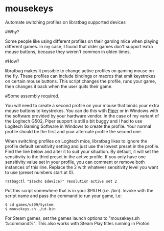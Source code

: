 # mousekeys
Automate switching profiles on libratbag supported devices


#Why?

Some people like using different profiles on their gaming mice when playing different games. In my case, I found that older games don't support extra mouse buttons, because they weren't common in olden times.

#How?

libratbag makes it possible to change active profiles on gaming mouse on the fly. These profiles can include bindings or macros that emit keystrokes on certain mouse buttons. This script changes the profile, runs your game, then changes it back when the user quits their game.

#Some assembly required.

You will need to create a second profile on your mouse that binds your extra mouse buttons to keystrokes. You can do this with [Piper](https://github.com/libratbag/piper) or in Windows with the software provided by your hardware vendor. In the case of my variant of the Logitech G502, Piper support is still a bit buggy and I had to use Logitech Gaming Software in Windows to create the profile. Your normal profile should be the first and your alternate profile the second one.

When switching profiles on Logitech mice, libratbag likes to ignore the profile default sensitivity setting and just use the lowest preset in the profile. Find the line below and alter it to suit your situation. By default, it will  set the sensitivity to the third preset in the active profile. If you only have one sensitivity value set in your profile, you can comment or remove both instances of this line. Replace the 2 with whatever sensitivity level you want to use (preset numbers start at 0).

    ratbagctl "$(echo $device)" resolution active set 2 

Put this script somewhere that is in your $PATH (i.e. /bin). Invoke with the script name and pass the command to run your game, i.e:

    $ cd games/ut99/System
    $ mousekeys.sh ./ut-bin
    
For Steam games, set the games launch options to "mousekeys.sh %command%". This also works with Steam Play titles running in Proton.
